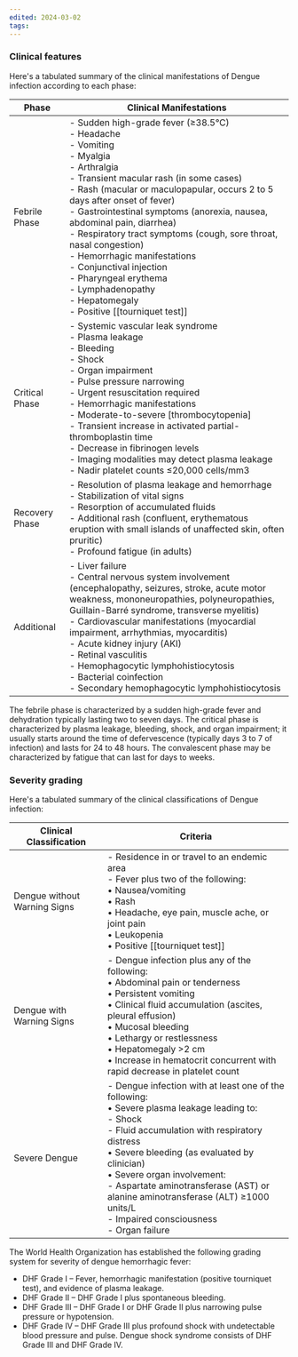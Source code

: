 ```yaml
---
edited: 2024-03-02
tags:
---
```



### Clinical features
Here's a tabulated summary of the clinical manifestations of Dengue infection according to each phase:

| Phase          | Clinical Manifestations                                                                                                                                                                                                                                                                                                                                                                                                                                                                                                                                             |
| -------------- | ------------------------------------------------------------------------------------------------------------------------------------------------------------------------------------------------------------------------------------------------------------------------------------------------------------------------------------------------------------------------------------------------------------------------------------------------------------------------------------------------------------------------------------------------------------------- |
| Febrile Phase  | - Sudden high-grade fever (≥38.5°C) <br> - Headache <br> - Vomiting <br> - Myalgia <br> - Arthralgia <br> - Transient macular rash (in some cases) <br> - Rash (macular or maculopapular, occurs 2 to 5 days after onset of fever) <br> - Gastrointestinal symptoms (anorexia, nausea, abdominal pain, diarrhea) <br> - Respiratory tract symptoms (cough, sore throat, nasal congestion) <br> - Hemorrhagic manifestations <br> - Conjunctival injection <br> - Pharyngeal erythema <br> - Lymphadenopathy <br> - Hepatomegaly <br> - Positive [[tourniquet test]] |
| Critical Phase | - Systemic vascular leak syndrome <br> - Plasma leakage <br> - Bleeding <br> - Shock <br> - Organ impairment <br> - Pulse pressure narrowing <br> - Urgent resuscitation required <br> - Hemorrhagic manifestations <br> - Moderate-to-severe [thrombocytopenia] <br> - Transient increase in activated partial-thromboplastin time <br> - Decrease in fibrinogen levels <br> - Imaging modalities may detect plasma leakage <br> - Nadir platelet counts ≤20,000 cells/mm3                                                                                         |
| Recovery Phase | - Resolution of plasma leakage and hemorrhage <br> - Stabilization of vital signs <br> - Resorption of accumulated fluids <br> - Additional rash (confluent, erythematous eruption with small islands of unaffected skin, often pruritic) <br> - Profound fatigue (in adults)                                                                                                                                                                                                                                                                                       |
| Additional     | - Liver failure <br> - Central nervous system involvement (encephalopathy, seizures, stroke, acute motor weakness, mononeuropathies, polyneuropathies, Guillain-Barré syndrome, transverse myelitis) <br> - Cardiovascular manifestations (myocardial impairment, arrhythmias, myocarditis) <br> - Acute kidney injury (AKI) <br> - Retinal vasculitis <br> - Hemophagocytic lymphohistiocytosis <br> - Bacterial coinfection <br> - Secondary hemophagocytic lymphohistiocytosis                                                                                   |
The febrile phase is characterized by a sudden high-grade fever and dehydration typically lasting two to seven days. The critical phase is characterized by plasma leakage, bleeding, shock, and organ impairment; it usually starts around the time of defervescence (typically days 3 to 7 of infection) and lasts for 24 to 48 hours. The convalescent phase may be characterized by fatigue that can last for days to weeks.

### Severity grading
Here's a tabulated summary of the clinical classifications of Dengue infection:

| Clinical Classification      | Criteria                                                                                                                                                                                                                                                                                                                                                                                                               |
| ---------------------------- | ---------------------------------------------------------------------------------------------------------------------------------------------------------------------------------------------------------------------------------------------------------------------------------------------------------------------------------------------------------------------------------------------------------------------- |
| Dengue without Warning Signs | - Residence in or travel to an endemic area <br> - Fever plus two of the following: <br>  • Nausea/vomiting <br>  • Rash <br>  • Headache, eye pain, muscle ache, or joint pain <br>  • Leukopenia <br>  • Positive [[tourniquet test]]                                                                                                                                                                                |
| Dengue with Warning Signs    | - Dengue infection plus any of the following: <br>  • Abdominal pain or tenderness <br>  • Persistent vomiting <br>  • Clinical fluid accumulation (ascites, pleural effusion) <br>  • Mucosal bleeding <br>  • Lethargy or restlessness <br>  • Hepatomegaly >2 cm <br>  • Increase in hematocrit concurrent with rapid decrease in platelet count                                                                    |
| Severe Dengue                | - Dengue infection with at least one of the following: <br>  • Severe plasma leakage leading to: <br>     - Shock <br>     - Fluid accumulation with respiratory distress <br>  • Severe bleeding (as evaluated by clinician) <br>  • Severe organ involvement: <br>     - Aspartate aminotransferase (AST) or alanine aminotransferase (ALT) ≥1000 units/L <br>     - Impaired consciousness <br>     - Organ failure |
The World Health Organization has established the following grading system for severity of dengue hemorrhagic fever:
- DHF Grade I – Fever, hemorrhagic manifestation (positive tourniquet test), and evidence of plasma leakage.
- DHF Grade II – DHF Grade I plus spontaneous bleeding.
- DHF Grade III – DHF Grade I or DHF Grade II plus narrowing pulse pressure or hypotension.
- DHF Grade IV – DHF Grade III plus profound shock with undetectable blood pressure and pulse.
Dengue shock syndrome consists of DHF Grade III and DHF Grade IV.
